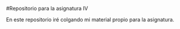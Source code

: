 #Repositorio para la asignatura IV

En este repositorio iré colgando mi material propio para la asignatura.
